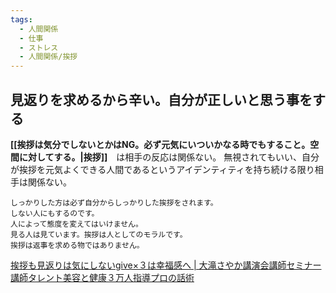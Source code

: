 ```yaml
---
tags:
  - 人間関係
  - 仕事
  - ストレス
  - 人間関係/挨拶
---
```

## 見返りを求めるから辛い。自分が正しいと思う事をする

**[[挨拶は気分でしないとかはNG。必ず元気にいついかなる時でもすること。空間に対してする。|挨拶]]**　は相手の反応は関係ない。
無視されてもいい、自分が挨拶を元気よくできる人間であるというアイデンティティを持ち続ける限り相手は関係ない。

```
しっかりした方は必ず自分からしっかりした挨拶をされます。  
しない人にもするのです。  
人によって態度を変えてはいけません。  
見る人は見ています。挨拶は人としてのモラルです。  
挨拶は返事を求める物ではありません。
```

[挨拶も見返りは気にしないgive×３は幸福感へ | 大滝さやか講演会講師セミナー講師タレント美容と健康３万人指導プロの話術](https://sayakaotaki.com/2022/05/01/%E8%87%AA%E5%88%86%E3%81%ABgivex%EF%BC%93%E3%81%9D%E3%81%97%E3%81%A6%E5%91%A8%E3%82%8A%E3%81%AB%E3%82%82givex%EF%BC%93/)

